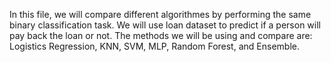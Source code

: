 In this file, we will compare different algorithmes by performing the same binary classification task. We will use loan dataset to predict if a person will pay back the loan or not. The methods we will be using and compare are: Logistics Regression, KNN, SVM, MLP, Random Forest, and Ensemble.
